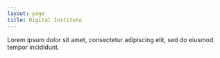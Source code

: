 ```yaml
---
layout: page
title: Digital Institute
---
```

Lorem ipsum dolor sit amet, consectetur adipiscing elit, sed do eiusmod tempor incididunt.